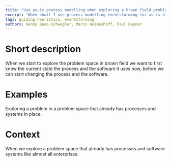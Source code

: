 ```yaml
---
title: "Use as-is process modelling when exploring a brown field problem space"
excerpt: "When shall I use process modelling eventstorming for as-is discovery of my problem space?"
tags: guiding heuristics, eventstorming
authors: Kenny Baas-Schwegler, Marco Heimeshoff, Paul Rayner
---
```


# Short description

When we start to explore the problem space in brown field we want to first know the current state the process and the software it uses now, 
before we can start changing the process and the software.

# Examples

Exploring a problem in a problem space that already has processes and systems in place.

# Context

When we explore a problem space that already has processes and software systems like almost all enterprises.